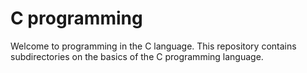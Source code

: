# C programming

Welcome to programming in the C language.
This repository contains subdirectories on the basics of the C programming language.
